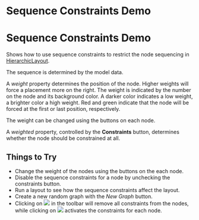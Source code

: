 <!--
 //////////////////////////////////////////////////////////////////////////////
 // @license
 // This file is part of yFiles for HTML 2.6.
 // Use is subject to license terms.
 //
 // Copyright (c) 2000-2024 by yWorks GmbH, Vor dem Kreuzberg 28,
 // 72070 Tuebingen, Germany. All rights reserved.
 //
 //////////////////////////////////////////////////////////////////////////////
-->
# Sequence Constraints Demo

# Sequence Constraints Demo

Shows how to use sequence constraints to restrict the node sequencing in [HierarchicLayout](https://docs.yworks.com/yfileshtml/#/api/HierarchicLayout).

The sequence is determined by the model data.

A _weight_ property determines the position of the node. Higher weights will force a placement more on the right. The weight is indicated by the number on the node and its background color. A darker color indicates a low weight, a brighter color a high weight. Red and green indicate that the node will be forced at the first or last position, respectively.

The weight can be changed using the buttons on each node.

A _weighted_ property, controlled by the **Constraints** button, determines whether the node should be constrained at all.

## Things to Try

- Change the weight of the nodes using the buttons on the each node.
- Disable the sequence constraints for a node by unchecking the constraints button.
- Run a layout to see how the sequence constraints affect the layout.
- Create a new random graph with the _New Graph_ button.
- Clicking on ![](../../resources/icons/delete2-16.svg) in the toolbar will remove all constraints from the nodes, while clicking on ![](../../resources/icons/star-16.svg) activates the constraints for each node.
